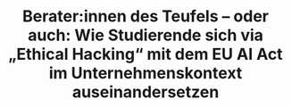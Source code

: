 ---
id: "breakingbad-06-spotlight" # nochmal überlegen
method: "Projektseminar"
institution: "Hub of Computing and Data Science (HCDS), Fakultät für Mathematik, Informatik & Naturwissenschaften"
title: "Berater:innen des Teufels – oder auch: Wie Studierende sich via „Ethical Hacking“ mit dem EU AI Act im Unternehmenskontext auseinandersetzen"
title_project:
title_short: "BreAkIng Bad: Hacking the AI Act"
period: "Apr 23 ­­- Mar 25 (24 months)"
foerderlinie: "Transferorientierte Data Literacy"
round: "2 & 3"
lecture2go: "71043"
uhh_url: "https://www.hcl.uni-hamburg.de/ddlitlab/data-literacy-lehrlabor/spotlight-dl-lehrlabor-interviewreihe/spotlight-folge-06.html"
contributors: "Sandra Timmermann"
mentor: "Lucas Memmert, Dr. Michaela Regneri, Fabian Burmeister"
quote:
spotlight_interview: "Ja"
text: |
    KI ist in aller Munde. In zahllosen Unternehmen ist diese Technologie in unterschiedlichsten Varianten bereits ein integraler Bestandteil der Wertschöpfung. Der sogenannte AI Act der EU soll zwar schädliche Konsequenzen des Einsatzes von KI verhindern. Wie bei allen aufwändigen Regularien ergibt sich dadurch für Unternehmen aber ein Balance-Akt zwischen Wirtschaftlichkeit und Gesetzeskonformität. Das wiederum führt immer auch zum Ausnutzen von Lücken und Grauzonen, und zwar so, dass ethische Prinzipien nicht mehr greifen.

    In der interdisziplinären Veranstaltung von Dr. Michaela Regnieri und Lucas Memmert lernen Studierende aller Fächer nicht nur den AI Act und ethische Perspektiven auf KI kennen. Mithilfe der Beraterfirma iDIGMA werden die Studierenden im Laufe eines Semesters buchstäblich zu Unternehmensberater:innen und loten dabei die Grenzen der KI-Regulierung bewusst aus.

    Das Ziel: Schwachstellen im AI Act für den Unternehmenskontext mittels Ethical Hacking herauszufinden, Ideen für die Stärkung des AI Acts zu entwickeln und Studierende für die komplexen Entscheidungsprozesse über den Einsatz von KI in Unternehmen zu sensibilisieren.

    Dabei erarbeiten Studierende ihre eigene, kritische Haltung und erfahren direkt, was das Spannungsfeld von Wirtschaftlichkeit und ethischem Handeln bedeutet, und dass es aus den naheliegenden Grauzonen immer Win-Win-Wege zum Guten hin geben kann.

    Aus "BreAkIng Bad" wird so "Aus großer Macht wächst große Verantwortung" - und damit die Zukunftskompetenz von ethischem und wirtschaftlichem Handeln.

    Das interdisziplinäre Lehrprojekt „BreAkIng Bad: Hacking the AI Act“ wurde erfolgreich im Jahr 2023 und 2024 durchgeführt. Das Lehrprojekt wurde vom Digital and Data Literacy in Teaching Lab (kurz: DDLitLab) gefördert und wurde fachübergreifend im Studium Generale der Universität Hamburg angeboten. In der dritten Runde unserer CDTLs wurde das Projekt mit dem Ziel der Modularisierung weitergeführt.

image: "https://assets.rrz.uni-hamburg.de/instance_assets/zentrale/21489749/spotlight-data-literacy-lehrlabor--06--breaking-bad--414x733-f90ad4c7bc76dd0f6eb58696dcbd125f21abccd0.png"
image_credit: "UHH / Pawlowski"
link_external: "https://idigma.com/BreakingBad/"
stine:
---